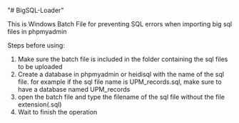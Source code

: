 "# BigSQL-Loader" 

This is Windows Batch File for preventing SQL errors when importing big sql files in phpmyadmin

Steps before using:
1. Make sure the batch file is included in the folder containing the sql files to be uploaded
1. Create a database in phpmyadmin or heidisql with the name of the sql file. for example if the sql file name is UPM_records.sql, make sure to have a database named UPM_records
1. open the batch file and type the filename of the sql file without the file extension(.sql)
1. Wait to finish the operation
  
